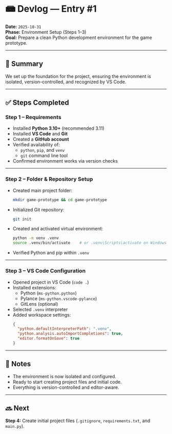 # 📾 Devlog — Entry #1  
**Date:** `2025-10-31`  
**Phase:** Environment Setup (Steps 1–3)  
**Goal:** Prepare a clean Python development environment for the game prototype.

---

## 🧬 Summary

We set up the foundation for the project, ensuring the environment is isolated, version-controlled, and recognized by VS Code.

---

## ✅ Steps Completed

### **Step 1 – Requirements**
- Installed **Python 3.10+** (recommended 3.11)
- Installed **VS Code** and **Git**
- Created a **GitHub account**
- Verified availability of:
  - `python`, `pip`, and `venv`
  - `git` command line tool
- Confirmed environment works via version checks

---

### **Step 2 – Folder & Repository Setup**
- Created main project folder:
  ```bash
  mkdir game-prototype && cd game-prototype
  ```
- Initialized Git repository:
  ```bash
  git init
  ```
- Created and activated virtual environment:
  ```bash
  python -m venv .venv
  source .venv/bin/activate    # or .venv\Scripts\activate on Windows
  ```
- Verified Python and pip within `.venv`

---

### **Step 3 – VS Code Configuration**
- Opened project in VS Code (`code .`)
- Installed extensions:
  - Python (`ms-python.python`)
  - Pylance (`ms-python.vscode-pylance`)
  - GitLens (optional)
- Selected `.venv` interpreter
- Added workspace settings:
  ```json
  {
    "python.defaultInterpreterPath": ".venv",
    "python.analysis.autoImportCompletions": true,
    "editor.formatOnSave": true
  }
  ```

---

## 🧠 Notes
- The environment is now isolated and configured.
- Ready to start creating project files and initial code.
- Everything is version-controlled and editor-aware.

---

## 🔜 Next
**Step 4:** Create initial project files (`.gitignore`, `requirements.txt`, and `main.py`).

